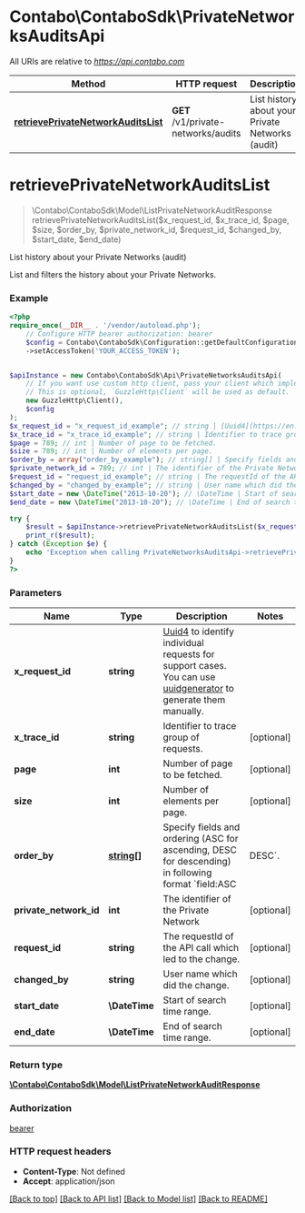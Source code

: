 # Contabo\ContaboSdk\PrivateNetworksAuditsApi

All URIs are relative to *https://api.contabo.com*

Method | HTTP request | Description
------------- | ------------- | -------------
[**retrievePrivateNetworkAuditsList**](PrivateNetworksAuditsApi.md#retrieveprivatenetworkauditslist) | **GET** /v1/private-networks/audits | List history about your Private Networks (audit)

# **retrievePrivateNetworkAuditsList**
> \Contabo\ContaboSdk\Model\ListPrivateNetworkAuditResponse retrievePrivateNetworkAuditsList($x_request_id, $x_trace_id, $page, $size, $order_by, $private_network_id, $request_id, $changed_by, $start_date, $end_date)

List history about your Private Networks (audit)

List and filters the history about your Private Networks.

### Example
```php
<?php
require_once(__DIR__ . '/vendor/autoload.php');
    // Configure HTTP bearer authorization: bearer
    $config = Contabo\ContaboSdk\Configuration::getDefaultConfiguration()
    ->setAccessToken('YOUR_ACCESS_TOKEN');


$apiInstance = new Contabo\ContaboSdk\Api\PrivateNetworksAuditsApi(
    // If you want use custom http client, pass your client which implements `GuzzleHttp\ClientInterface`.
    // This is optional, `GuzzleHttp\Client` will be used as default.
    new GuzzleHttp\Client(),
    $config
);
$x_request_id = "x_request_id_example"; // string | [Uuid4](https://en.wikipedia.org/wiki/Universally_unique_identifier#Version_4_(random)) to identify individual requests for support cases. You can use [uuidgenerator](https://www.uuidgenerator.net/version4) to generate them manually.
$x_trace_id = "x_trace_id_example"; // string | Identifier to trace group of requests.
$page = 789; // int | Number of page to be fetched.
$size = 789; // int | Number of elements per page.
$order_by = array("order_by_example"); // string[] | Specify fields and ordering (ASC for ascending, DESC for descending) in following format `field:ASC|DESC`.
$private_network_id = 789; // int | The identifier of the Private Network
$request_id = "request_id_example"; // string | The requestId of the API call which led to the change.
$changed_by = "changed_by_example"; // string | User name which did the change.
$start_date = new \DateTime("2013-10-20"); // \DateTime | Start of search time range.
$end_date = new \DateTime("2013-10-20"); // \DateTime | End of search time range.

try {
    $result = $apiInstance->retrievePrivateNetworkAuditsList($x_request_id, $x_trace_id, $page, $size, $order_by, $private_network_id, $request_id, $changed_by, $start_date, $end_date);
    print_r($result);
} catch (Exception $e) {
    echo 'Exception when calling PrivateNetworksAuditsApi->retrievePrivateNetworkAuditsList: ', $e->getMessage(), PHP_EOL;
}
?>
```

### Parameters

Name | Type | Description  | Notes
------------- | ------------- | ------------- | -------------
 **x_request_id** | **string**| [Uuid4](https://en.wikipedia.org/wiki/Universally_unique_identifier#Version_4_(random)) to identify individual requests for support cases. You can use [uuidgenerator](https://www.uuidgenerator.net/version4) to generate them manually. |
 **x_trace_id** | **string**| Identifier to trace group of requests. | [optional]
 **page** | **int**| Number of page to be fetched. | [optional]
 **size** | **int**| Number of elements per page. | [optional]
 **order_by** | [**string[]**](../Model/string.md)| Specify fields and ordering (ASC for ascending, DESC for descending) in following format &#x60;field:ASC|DESC&#x60;. | [optional]
 **private_network_id** | **int**| The identifier of the Private Network | [optional]
 **request_id** | **string**| The requestId of the API call which led to the change. | [optional]
 **changed_by** | **string**| User name which did the change. | [optional]
 **start_date** | **\DateTime**| Start of search time range. | [optional]
 **end_date** | **\DateTime**| End of search time range. | [optional]

### Return type

[**\Contabo\ContaboSdk\Model\ListPrivateNetworkAuditResponse**](../Model/ListPrivateNetworkAuditResponse.md)

### Authorization

[bearer](../../README.md#bearer)

### HTTP request headers

 - **Content-Type**: Not defined
 - **Accept**: application/json

[[Back to top]](#) [[Back to API list]](../../README.md#documentation-for-api-endpoints) [[Back to Model list]](../../README.md#documentation-for-models) [[Back to README]](../../README.md)

